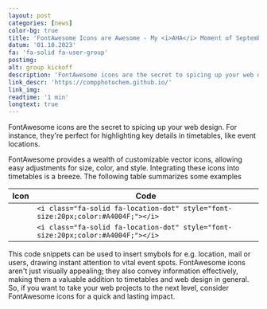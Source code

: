 ```yaml
---
layout: post
categories: [news]
color-bg: true
title: 'FontAwesome Icons are Awesome - My <i>AHA</i> Moment of September 2023'
datum: '01.10.2023'
fa: 'fa-solid fa-user-group'
postimg: 
alt: group kickoff
description: 'FontAwesome icons are the secret to spicing up your web design.'
link_descr: 'https://compphotochem.github.io/'
link_img: 
readtime: '1 min'
longtext: true
---
```


<span class="dropcap">F</span>ontAwesome icons are the secret to spicing up your web design. 
For instance, they're perfect for highlighting key details in timetables, like event locations.

FontAwesome provides a wealth of customizable vector icons, allowing easy adjustments for size, color, and style.
Integrating these icons into timetables is a breeze. 
The following table summarizes some examples

Icon | Code |
--- | --- |
<i class="fa-solid fa-location-dot" style="font-size:20px;color:#A4004F;"></i> |  `<i class="fa-solid fa-location-dot" style="font-size:20px;color:#A4004F;"></i>` | 
<i class="fa-solid fa-location-dot" style="font-size:20px;color:#A4004F;"></i> |  `<i class="fa-solid fa-location-dot" style="font-size:20px;color:#A4004F;"></i>` | 

This code snippets can be used to insert smybols for e.g. location, mail or users, drawing instant attention to vital event spots. 
FontAwesome icons aren't just visually appealing; they also convey information effectively, making them a valuable addition to timetables and web design in general.
So, if you want to take your web projects to the next level, consider FontAwesome icons for a quick and lasting impact.
